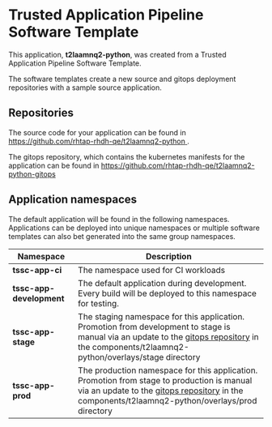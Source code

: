 # Trusted Application Pipeline Software Template

This application, **t2laamnq2-python**, was created from a Trusted Application Pipeline Software Template.

The software templates create a new source and gitops deployment repositories with a sample source application. 

## Repositories

The source code for your application can be found in [https://github.com/rhtap-rhdh-qe/t2laamnq2-python ](https://github.com/rhtap-rhdh-qe/t2laamnq2-python ).
 
The gitops repository, which contains the kubernetes manifests for the application can be found in 
[https://github.com/rhtap-rhdh-qe/t2laamnq2-python-gitops ](https://github.com/rhtap-rhdh-qe/t2laamnq2-python-gitops ) 

## Application namespaces 

The default application will be found in the following namespaces. Applications can be deployed into unique namespaces or multiple software templates can also bet generated into the same group namespaces.  

|  Namespace   |  Description   |  
| -------- | -------- |
| **tssc-app-ci** | The namespace used for CI workloads |
| **tssc-app-development** | The default application during development. Every build will be deployed to this namespace for testing. |
| **tssc-app-stage** | The staging namespace for this application. Promotion from development to stage is manual via an update to the [gitops repository](https://github.com/rhtap-rhdh-qe/t2laamnq2-python-gitops ) in the components/t2laamnq2-python/overlays/stage directory |
| **tssc-app-prod** | The production namespace for this application. Promotion from stage to production is manual via an update to the [gitops repository](https://github.com/rhtap-rhdh-qe/t2laamnq2-python-gitops ) in the components/t2laamnq2-python/overlays/prod directory |